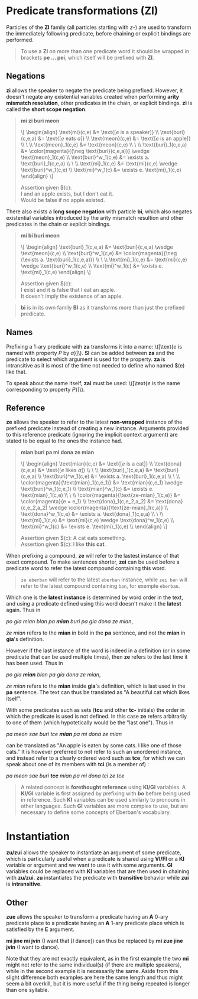 # Predicate transformations (ZI)

Particles of the __ZI__ family (all particles starting with _z-_) are used to
transform the immediately following predicate, before chaining or explicit
bindings are performed.

> To use a __ZI__ on more than one predicate word it should be wrapped in
> brackets __pe ... pei__, which itself will be prefixed with __ZI__.

## Negations

__zi__ allows the speaker to negate the predicate being prefixed. However,
it doesn't negate any existential variables created when performing __arity
mismatch resolution__, other predicates in the chain, or explicit bindings.
__zi__ is called the __short scope negation__.

> __mi zi buri meon__
>
> \\[ \begin{align}
> \text{mi}(c,e)       &= \text{[$e$ is a speaker]} \\\\
> \text{buri}(c,e,a)   &= \text{[$e$ eats $a$]} \\\\
> \text{meon}(c,e)     &= \text{[$e$ is an apple]} \\\\
> \\ \\\\
> \text{meon}_1(c,e)   &= \text{meon}(c,e) \\\\
> \\ \\\\
> \text{buri}_1(c,e,a) &= \color{magenta}{(\neg \text{buri}(c,e,a))} \wedge \text{meon}_1(c,e) \\\\
> \text{buri}^w_1(c,e) &= \exists a. \text{buri}_1(c,e,a) \\\\
> \\ \\\\
> \text{mi}_1(c,e)     &= \text{mi}(c,e) \wedge \text{buri}^w_1(c,e) \\\\
> \text{mi}^w_1(c)     &= \exists e. \text{mi}_1(c,e)
> \end{align} \\]
>
> Assertion given $(c):\
> I and an apple exists, but I don't eat it.\
> Would be false if no apple existed.

There also exists a __long scope negation__ with particle __bi__, which also
negates existential variables introduced by the arity mismatch resultion and
other predicates in the chain or explicit bindings.

> __mi bi buri meon__
>
> \\[ \begin{align}
> \text{buri}_1(c,e,a) &= \text{buri}(c,e,a) \wedge \text{meon}(c,e) \\\\
> \text{buri}^w_1(c,e) &= \color{magenta}{\neg (\exists a. \text{buri}_1(c,e,a))} \\\\
> \\ \\\\
> \text{mi}_1(c,e)     &= \text{mi}(c,e) \wedge \text{buri}^w_1(c,e) \\\\
> \text{mi}^w_1(c)     &= \exists e. \text{mi}_1(c,e)
> \end{align} \\]
>
> Assertion given $(c):\
> I exist and it is false that I eat an apple.\
> It doesn't imply the existence of an apple.

> __bi__ is in its own family __BI__ as it transforms more than just the prefixed
> predicate.

## Names

Prefixing a 1-ary predicate with __za__ transforms it into a name:
\\([\text{$e$ is named with property $P$ by $a$}]\\). __SI__ can be added between
__za__ and the predicate to select which argument is used for the property.
__za__ is intransitive as it is most of the time not needed to define who named
$(e) like that.

To speak about the name itself, __zai__ must be used:
\\([\text{$e$ is the name corresponding to property $P$}]\\).

## Reference

__ze__ allows the speaker to refer to the latest __non-wrapped__ instance of the
prefixed predicate instead of creating a new instance. Arguments provided to
this reference predicate (ignoring the implicit context argument) are stated to
be equal to the ones the instance had.

> __mian buri
> pa mi dona ze mian__
>
> \\[ \begin{align}
> \text{mian}(c,e)                         &= \text{[$e$ is a cat]} \\\\
> \text{dona}(c,e,a)                       &= \text{[$e$ likes $a$]} \\\\
> \\ \\\\
> \text{buri}_1(c,e,a)                     &= \text{buri}(c,e,a) \\\\
> \text{buri}^w_1(c,e)                     &= \exists a. \text{buri}_1(c,e,a) \\\\
> \\ \\\\
> \color{magenta}{\text{mian}_1(c,e_1)}    &= \text{mian}(c,e_1) \wedge \text{buri}^w_1(c,e_1) \\\\
> \text{mian}^w_1(c)                       &= \exists e. \text{mian}_1(c,e) \\\\
> \\ \\\\
> \color{magenta}{\text{ze-mian}_1(c,e)}   &= \color{magenta}{e = e_1} \\\\
> \text{dona}_1(c,e_2,a_2)                 &= \text{dona}(c,e_2,a_2) \wedge \color{magenta}{\text{ze-mian}_1(c,a)} \\\\
> \text{dona}^w_1(c,e)                     &= \exists a. \text{dona}_1(c,e,a) \\\\
> \\ \\\\
> \text{mi}_1(c,e)                         &= \text{mi}(c,e) \wedge \text{dona}^w_1(c,e) \\\\
> \text{mi}^w_1(c)                         &= \exists e. \text{mi}_1(c,e) \\\\
> \end{align} \\]
>
> Assertion given $(c): A cat eats something.\
> Assertion given $(c): I like __this cat__.

When prefixing a compound, __ze__ will refer to the lastest instance of that
exact compound. To make sentences shorter, __zei__ can be used before a
predicate word to refer the latest compound containing this word.

> `ze eberban` will refer to the latest `eberban` instance, while `zei ban` will
> refer to the latest compound containing `ban`, for exemple `eberban`.

Which one is the __latest instance__ is determined by word order in the text, and
using a predicate defined using this word doesn't make it the __latest__ again.
Thus in

_po gia mian blan pa __mian__ buri pa gia dona ze mian_,

_ze mian_ refers to the __mian__ in bold in the __pa__ sentence, and not the
__mian__ in __gia__'s definition.

However if the last instance of the word is indeed in a definition (or in some
predicate that can be used multiple times), then __ze__ refers to the last time
it has been used. Thus in

_po gia __mian__ blan pa gia dona ze mian_,

_ze mian_ refers to the __mian__ inside __gia__'s definition, which is last
used in the __pa__ sentence. The text can thus be translated as
"A beautiful cat which likes itself".

With some predicates such as sets (__tcu__ and other __tc-__ initials) the
order in which the predicate is used is not defined. In this case __ze__ refers
arbitrarily to one of them (which hypotetically would be the "last one"). Thus
in

_pa meon sae buri tce __mian__ pa mi dona ze mian_

can be translated as "An apple is eaten by some cats. I like one of those
cats." It is however preferred to not refer to such an unordered instance, and
instead refer to a clearly ordered word such as __tce__, for which we can speak
about one of its members with __tci__ (is a member of) :

_pa meon sae buri __tce__ mian pa mi dona tci ze tce_

> A related concept is __forethought reference__ using __KI/GI__ variables. A
> __KI/GI__ variable is first assigned by prefixing with __bo__ before being
> used in reference. Such __KI__ variables can be used similarly to pronouns in
> other languages. Such __GI__ variables are more complex to use, but are
> necessary to define some concepts of Eberban's vocabulary.

# Instantiation

__zu/zui__ allows the speaker to instantiate an argument of some predicate,
which is particularly useful when a predicate is shared using __VI/FI__ or a
__KI__ variable or argument and we want to use it with some arguments. __GI__
variables could be replaced with __KI__ variables that are then used in chaining with
__zu/zui__. __zu__ instantiates the predicate with __transitive__ behavior while
__zui__ is __intransitive__.

## Other

__zue__ allows the speaker to transform a predicate having an __A__ 0-ary
predicate place to a predicate having an __A__ 1-ary predicate place which is
satisfied by the __E__ argument.

__mi jine mi jvin__ (I want that [I dance]) can thus be replaced by __mi zue
jine jvin__ (I want to dance).

Note that they are not exactly equivalent, as in the first example the two
__mi__ might not refer to the same individual(s)
(if there are multiple speakers), while in the second example it is necessarily
the same. Aside from this slight difference both examples are here the same
length and thus might seem a bit overkill, but it is more useful if the thing
being repeated is longer than one syllable.